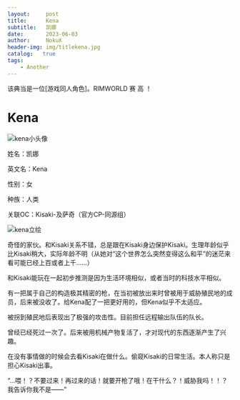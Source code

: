 ```yaml
---
layout:     post
title:      Kena
subtitle:   凯娜
date:       2023-06-03
author:     NokuX
header-img: img/titlekena.jpg
catalog:   true
tags:
    - Another
---
```


该典当是一位[游戏同人角色]。RIMWORLD 赛 高 ！

# Kena

![kena小头像]({{site.baseurl}}/img-post/kena.jpg)

姓名：凯娜

英文名：Kena

性别：女

种族：人类

关联OC：Kisaki-及萨奇（官方CP-同源组）

![kena立绘]({{site.baseurl}}/img-post/kena.png)

奇怪的家伙。和Kisaki关系不错，总是跟在Kisaki身边保护Kisaki。生理年龄似乎比Kisaki稍大，实际年龄不明（从她对“这个世界怎么突然变得这么和平”的迷茫来看可能已经上百或者上千……）

和Kisaki能玩在一起初步推测是因为生活环境相似，或者当时的科技水平相似。

有一把属于自己的构造极其精密的枪，在当初被放出来时曾被用于威胁殖民地的成员，后来被没收了。给Kena配了一把更好用的，但Kena似乎不太适应。

被拐到殖民地后表现出了极强的攻击性。目前担任远程输出队伍的队长。

曾经已经死过一次了。后来被用机械产物复活了，才对现代的东西逐渐产生了兴趣。

在没有事情做的时候会去看Kisaki在做什么。偷窥Kisaki的日常生活。本人称只是担心Kisaki出事。

“…喂！？不要过来！再过来的话！就要开枪了哦！在干什么？！威胁我吗！！？我告诉你我不是——”
